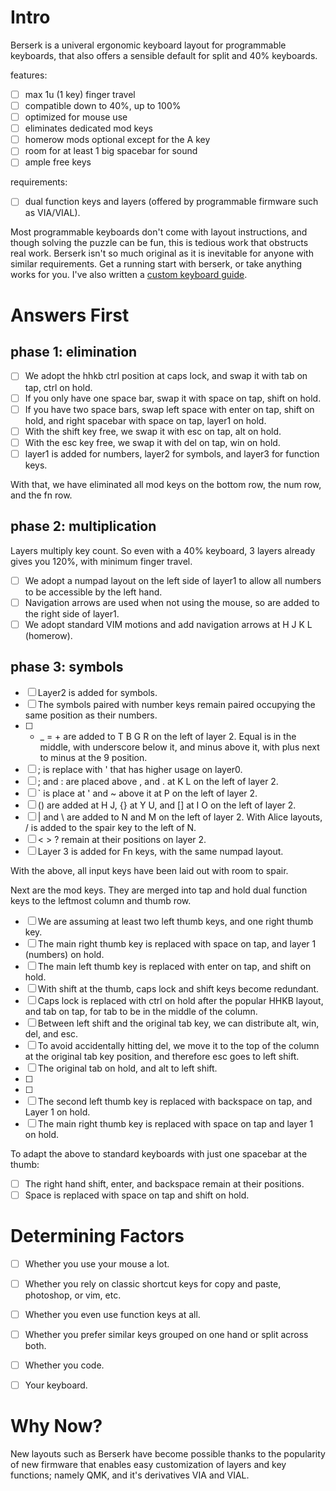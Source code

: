 # Intro
Berserk is a univeral ergonomic keyboard layout for programmable keyboards, that also offers a sensible default for split and 40% keyboards. 

features:

- [ ] max 1u (1 key) finger travel
- [ ] compatible down to 40%, up to 100%
- [ ] optimized for mouse use
- [ ] eliminates dedicated mod keys
- [ ] homerow mods optional except for the A key
- [ ] room for at least 1 big spacebar for sound
- [ ] ample free keys

requirements:

- [ ] dual function keys and layers (offered by programmable firmware such as VIA/VIAL).

Most programmable keyboards don't come with layout instructions, and though solving the puzzle can be fun, this is tedious work that obstructs real work. Berserk isn't so much original as it is inevitable for anyone with similar requirements. Get a running start with berserk, or take anything works for you. I've also written a [custom keyboard guide](https://github.com/johans-work/custom-keyboard-guide). 

# Answers First

## phase 1: elimination

- [ ] We adopt the hhkb ctrl position at caps lock, and swap it with tab on tap, ctrl on hold.
- [ ] If you only have one space bar, swap it with space on tap, shift on hold.
- [ ] If you have two space bars, swap left space with enter on tap, shift on hold, and right spacebar with space on tap, layer1 on hold.
- [ ] With the shift key free, we swap it with esc on tap, alt on hold.
- [ ] With the esc key free, we swap it with del on tap, win on hold.
- [ ] layer1 is added for numbers, layer2 for symbols, and layer3 for function keys.

With that, we have eliminated all mod keys on the bottom row, the num row, and the fn row.

## phase 2: multiplication

Layers multiply key count. So even with a 40% keyboard, 3 layers already gives you 120%, with minimum finger travel.


- [ ] We adopt a numpad layout on the left side of layer1 to allow all numbers to be accessible by the left hand.
- [ ] Navigation arrows are used when not using the mouse, so are added to the right side of layer1.
- [ ] We adopt standard VIM motions and add navigation arrows at H J K L (homerow).

## phase 3: symbols

- [ ] Layer2 is added for symbols.
- [ ] The symbols paired with number keys remain paired occupying the same position as their numbers.
- [ ] - _ = + are added to T B G R on the left of layer 2. Equal is in the middle, with underscore below it, and minus above it, with plus next to minus at the 9 position.
- [ ] ; is replace with ' that has higher usage on layer0.
- [ ] ; and : are placed above , and . at K L on the left of layer 2.
- [ ] ` is place at ' and ~ above it at P on the left of layer 2.  
- [ ] () are added at H J, {} at Y U, and [] at I O on the left of layer 2. 
- [ ] | and \ are added to N and M on the left of layer 2. With Alice layouts, / is added to the spair key to the left of N.
- [ ] < > ? remain at their positions on layer 2.
- [ ] Layer 3 is added for Fn keys, with the same numpad layout.

With the above, all input keys have been laid out with room to spair.

Next are the mod keys. They are merged into tap and hold dual function keys to the leftmost column and thumb row.

- [ ] We are assuming at least two left thumb keys, and one right thumb key.
- [ ] The main right thumb key is replaced with space on tap, and layer 1 (numbers) on hold.
- [ ] The main left thumb key is replaced with enter on tap, and shift on hold.
- [ ] With shift at the thumb, caps lock and shift keys become redundant.
- [ ] Caps lock is replaced with ctrl on hold after the popular HHKB layout, and tab on tap, for tab to be in the middle of the column.
- [ ] Between left shift and the original tab key, we can distribute alt, win, del, and esc.
- [ ] To avoid accidentally hitting del, we move it to the top of the column at the original tab key position, and therefore esc goes to left shift.
- [ ] The original tab on hold, and alt to left shift.
- [ ] 
- [ ] 
- [ ] The second left thumb key is replaced with backspace on tap, and Layer 1 on hold.
- [ ] The main right thumb key is replaced with space on tap and layer 1 on hold.

To adapt the above to standard keyboards with just one spacebar at the thumb:

- [ ] The right hand shift, enter, and backspace remain at their positions.
- [ ] Space is replaced with space on tap and shift on hold.

# Determining Factors

- [ ] Whether you use your mouse a lot.
- [ ] Whether you rely on classic shortcut keys for copy and paste, photoshop, or vim, etc.
- [ ] Whether you even use function keys at all.
- [ ] Whether you prefer similar keys grouped on one hand or split across both.
- [ ] Whether you code.
- [ ] Your keyboard.



# Why Now?

New layouts such as Berserk have become possible thanks to the popularity of new firmware that enables easy customization of layers and key functions; namely QMK, and it's derivatives VIA and VIAL.






